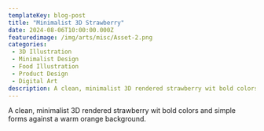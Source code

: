 ```yaml
---
templateKey: blog-post
title: "Minimalist 3D Strawberry"
date: 2024-08-06T10:00:00.000Z
featuredimage: /img/arts/misc/Asset-2.png
categories:
 - 3D Illustration
 - Minimalist Design
 - Food Illustration
 - Product Design
 - Digital Art
description: A clean, minimalist 3D rendered strawberry wit bold colors and simple forms against a warm orange background
---
```


A clean, minimalist 3D rendered strawberry wit bold colors and simple forms against a warm orange background.

